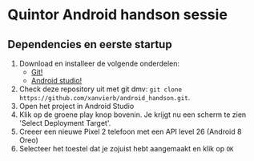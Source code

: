 # Quintor Android handson sessie

## Dependencies en eerste startup
1. Download en installeer de volgende onderdelen:
	* [Git!](https://git-scm.com/)
	* [Android studio!](https://developer.android.com/studio/index.html)
2. Check deze repository uit met git dmv: `git clone https://github.com/xanvierb/android_handson.git`.
3. Open het project in Android Studio
4. Klik op de groene play knop bovenin. Je krijgt nu een scherm te zien 'Select Deployment Target'.
5. Creeer een nieuwe Pixel 2 telefoon met een API level 26 (Android 8 Oreo)
6. Selecteer het toestel dat je zojuist hebt aangemaakt en klik op `OK`

##

